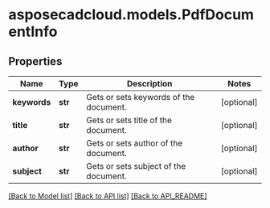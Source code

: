 # asposecadcloud.models.PdfDocumentInfo

## Properties
Name | Type | Description | Notes
------------ | ------------- | ------------- | -------------
**keywords** | **str** | Gets or sets keywords of the document. | [optional] 
**title** | **str** | Gets or sets title of the document. | [optional] 
**author** | **str** | Gets or sets author of the document. | [optional] 
**subject** | **str** | Gets or sets subject of the document. | [optional] 

[[Back to Model list]](API_README.md#documentation-for-models) [[Back to API list]](API_README.md#documentation-for-api-endpoints) [[Back to API_README]](API_README.md)


